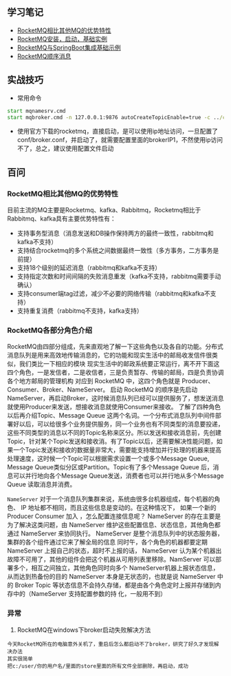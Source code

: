 ## 学习笔记
- [RocketMQ相比其他MQ的优势特性](#RocketMQ相比其他MQ的优势特性)
- [RocketMQ安装，启动，基础实例](#http://rocketmq.apache.org/docs/quick-start/)
- [RocketMQ与SpringBoot集成基础示例](https://github.com/zhonghuasheng/JAVA/tree/master/springboot/springboot-rocketmq/src/test/java/com/springboot/rocketmq)
- [RocketMQ顺序消息](http://note.youdao.com/noteshare?id=7e23b1b1e3842a06862f6d06184e4466&sub=FB7D72F268AE453BA750B846BC2DAAB0)

## 实战技巧
* 常用命令
```cmd
start mqnamesrv.cmd
start mqbroker.cmd -n 127.0.0.1:9876 autoCreateTopicEnable=true -c ../conf/broker.conf
```
* 使用官方下载的rocketmq，直接启动，是可以使用ip地址访问，一旦配置了conf/broker.conf，并启动了，就需要配置里面的brokerIP1，不然使用ip访问不了，总之，建议使用配置文件启动

## 百问

### RocketMQ相比其他MQ的优势特性
目前主流的MQ主要是Rocketmq、kafka、Rabbitmq，Rocketmq相比于Rabbitmq、kafka具有主要优势特性有：
* 支持事务型消息（消息发送和DB操作保持两方的最终一致性，rabbitmq和kafka不支持）
* 支持结合rocketmq的多个系统之间数据最终一致性（多方事务，二方事务是前提）
* 支持18个级别的延迟消息（rabbitmq和kafka不支持）
* 支持指定次数和时间间隔的失败消息重发（kafka不支持，rabbitmq需要手动确认）
* 支持consumer端tag过滤，减少不必要的网络传输（rabbitmq和kafka不支持）
* 支持重复消费（rabbitmq不支持，kafka支持）

### RocketMQ各部分角色介绍
RocketMQ由四部分组成，先来直观地了解一下这些角色以及各自的功能。分布式消息队列是用来高效地传输消息的，它的功能和现实生活中的邮局收发信件很类似，我们类比一下相应的模块 现实生活中的邮政系统要正常运行，离不开下面这四个角色，一是发信者，二是收信者，三是负责暂存、传输的邮局，四是负责协调各个地方邮局的管理机构 对应到 RocketMQ 中，这四个角色就是 Producer、Consumer、Broker、NameServer。
启动 RocketMQ 的顺序是先启动NameServer，再启动Broker，这时候消息队列已经可以提供服务了，想发送消息就使用Producer来发送，想接收消息就使用Consumer来接收。
了解了四种角色以后再介绍Topic、Message Queue 这两个名词。一个分布式消息队列中间件部署好以后，可以给很多个业务提供服务，同一个业务也有不同类型的消息要投递，这些不同类型的消息以不同的Topic名称来区分。所以发送和接收消息前，先创建Topic，针对某个Topic发送和接收消。有了Topic以后，还需要解决性能问题，如果一个Topic发送和接收的数据量非常大，需要能支持增加并行处理的机器来提高处理速度，这时候一个Topic可以根据需求设置一个或多个Message Queue, Message Queue类似分区或Partition。Topic有了多个Message Queue 后，消息可以并行地向各个Message Queue发送，消费者也可以并行地从多个Message Queue 读取消息并消费。

`NameServer`
对于一个消息队列集群来说，系统由很多台机器组成，每个机器的角色、 IP 地址都不相同，而且这些信息是变动的。在这种情况下， 如果一个新的Producer Consumer 加入 ，怎么配置连接信息呢？ NameServer 的存在主要是为了解决这类问题，由 NameServer 维护这些配置信息、状态信息，其他角色都通过 NameServer 来协同执行。
NameServer 是整个消息队列中的状态服务器，集群的各个组件通过它来了解全局的信息 同时午，各个角色的机器都要定期 NameServer 上报自己的状态，超时不上报的话， NameServer 认为某个机器出故障不可用了，其他的组件会把这个机器从可用列表里移除。NamServer 可以部署多个，相互之间独立，其他角色同时向多个 NameServer机器上报状态信息，从而达到热备份的目的 NameServer 本身是无状态的，也就是说 NameServer 中的 Broker Topic 等状态信息不会持久存储，都是由各个角色定时上报并存储到内存中的（NameServer 支持配置参数的持 化，一般用不到）

### 异常
1. RocketMQ在windows下broker启动失败解决方法
```
今天RocketMQ所在的电脑意外关机了，重启后怎么都启动不了broker，研究了好久才发现解决办法
其实很简单
把c:/user/你的用户名/里面的store里面的所有文件全部删除，再启动，成功
```
